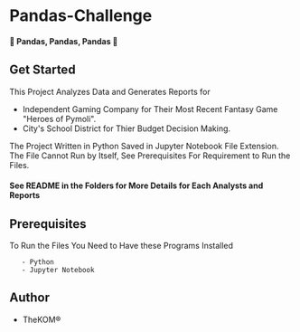 # Pandas-Challenge
#### 🐼 Pandas, Pandas, Pandas 🐼

## Get Started
This Project Analyzes Data and Generates Reports for

  - Independent Gaming Company for Their Most Recent Fantasy Game "Heroes of Pymoli".
  - City's School District for Thier Budget Decision Making.
  
 The Project Written in Python Saved in Jupyter Notebook File Extension. The File Cannot Run by Itself, See Prerequisites For Requirement to Run the Files.
 #### See README in the Folders for More Details for Each Analysts and Reports
 
 
 ## Prerequisites
 To Run the Files You Need to Have these Programs Installed
 ```
    - Python
    - Jupyter Notebook
 ```
 
 ## Author
  - TheKOM®
